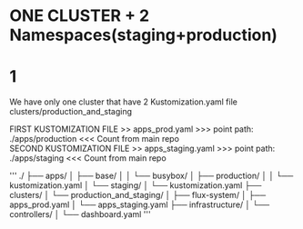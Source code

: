 # ONE CLUSTER + 2 Namespaces(staging+production)




# 1
We have only one cluster that have 2 Kustomization.yaml file
clusters/production_and_staging


FIRST KUSTOMIZATION FILE  >> apps_prod.yaml    >>> point  path: ./apps/production    <<< Count from main repo  
SECOND KUSTOMIZATION FILE >> apps_staging.yaml >>> point  path: ./apps/staging       <<< Count from main repo  

'''
./ ├── apps/ │ ├── base/ │ │ └── busybox/ │ ├── production/ │ │ └── kustomization.yaml │ └── staging/ │ └── kustomization.yaml ├── clusters/ │ └── production_and_staging/ │ ├── flux-system/ │ ├── apps_prod.yaml │ └── apps_staging.yaml ├── infrastructure/ │ └── controllers/ │ └── dashboard.yaml
'''
